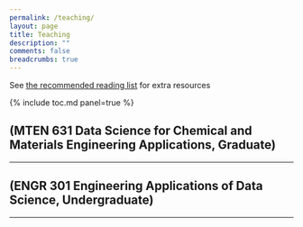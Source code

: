 ```yaml
---
permalink: /teaching/
layout: page
title: Teaching
description: ""
comments: false
breadcrumbs: true
---
```


See [the recommended reading list]({{site.url}}/reading) for extra resources

{% include toc.md panel=true %}

##  (MTEN 631 Data Science for Chemical and Materials Engineering Applications, Graduate)
-----


##  (ENGR 301 Engineering Applications of Data Science, Undergraduate)
-----
